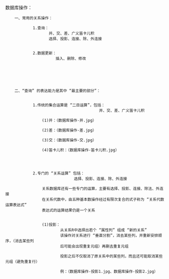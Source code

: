 数据库操作：


		一、常用的关系操作：

				1.查询：
					   并、交、差、广义笛卡儿积
					   选择、投影、连接、除、外连接
					   

				2.数据更新：
						  插入、删除、修改






		二、“查询” 的表达能力是其中 “最主要的部分”：


				1.传统的集合运算是 “二目运算”，包括：
											 并、交、差、广义笛卡儿积

					(1)并：（数据库操作-并.jpg）

					(2)差：（数据库操作-差.jpg）

					(3)交：（数据库操作-交.jpg）

					(4)笛卡儿积：（数据库操作-笛卡儿积.jpg）




				2.专门的 “关系运算” 包括：
								  选择、投影、连接、除、外连接

					关系数据库还有一些专门的运算，主要有选择、投影、连接、除法、外连接
					在关系代数中，由五种基本数操作经过有限次复合的式子称为 “关系代数运算表达式”
					表达式的运算结果仍是一个关系


					(1)投影：
							从关系R中选择出若个 “属性列” 组成 “新的关系”
							该操作对关系进行 “垂直分割”，消去某些列，并重新安排顺序，（消去某些列
							后可能会出现重复元组）再删去重复元组

							投影之后不仅取消了原关系中的某些列，而且还可能取消某些元组（避免重复行）

							例：（数据库操作-投影1.jpg、数据库操作-投影2.jpg）